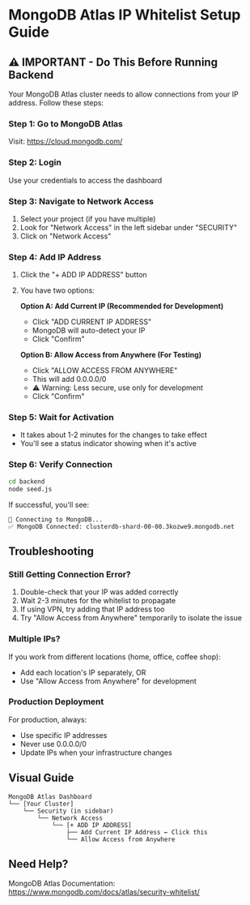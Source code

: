 # MongoDB Atlas IP Whitelist Setup Guide

## ⚠️ IMPORTANT - Do This Before Running Backend

Your MongoDB Atlas cluster needs to allow connections from your IP address. Follow these steps:

### Step 1: Go to MongoDB Atlas
Visit: https://cloud.mongodb.com/

### Step 2: Login
Use your credentials to access the dashboard

### Step 3: Navigate to Network Access
1. Select your project (if you have multiple)
2. Look for "Network Access" in the left sidebar under "SECURITY"
3. Click on "Network Access"

### Step 4: Add IP Address
1. Click the "+ ADD IP ADDRESS" button
2. You have two options:

   **Option A: Add Current IP (Recommended for Development)**
   - Click "ADD CURRENT IP ADDRESS"
   - MongoDB will auto-detect your IP
   - Click "Confirm"

   **Option B: Allow Access from Anywhere (For Testing)**
   - Click "ALLOW ACCESS FROM ANYWHERE"
   - This will add 0.0.0.0/0
   - ⚠️ Warning: Less secure, use only for development
   - Click "Confirm"

### Step 5: Wait for Activation
- It takes about 1-2 minutes for the changes to take effect
- You'll see a status indicator showing when it's active

### Step 6: Verify Connection
```bash
cd backend
node seed.js
```

If successful, you'll see:
```
🌱 Connecting to MongoDB...
✅ MongoDB Connected: clusterdb-shard-00-00.3kozwe9.mongodb.net
```

## Troubleshooting

### Still Getting Connection Error?
1. Double-check that your IP was added correctly
2. Wait 2-3 minutes for the whitelist to propagate
3. If using VPN, try adding that IP address too
4. Try "Allow Access from Anywhere" temporarily to isolate the issue

### Multiple IPs?
If you work from different locations (home, office, coffee shop):
- Add each location's IP separately, OR
- Use "Allow Access from Anywhere" for development

### Production Deployment
For production, always:
- Use specific IP addresses
- Never use 0.0.0.0/0
- Update IPs when your infrastructure changes

## Visual Guide

```
MongoDB Atlas Dashboard
└── [Your Cluster]
    └── Security (in sidebar)
        └── Network Access
            └── [+ ADD IP ADDRESS]
                ├── Add Current IP Address ← Click this
                └── Allow Access from Anywhere
```

## Need Help?
MongoDB Atlas Documentation: https://www.mongodb.com/docs/atlas/security-whitelist/
